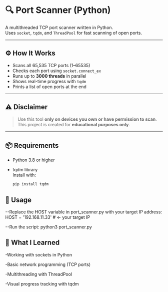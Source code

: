 # 🔍 Port Scanner (Python)

A multithreaded TCP port scanner written in Python.  
Uses `socket`, `tqdm`, and `ThreadPool` for fast scanning of open ports.

---

## ⚙️ How It Works

- Scans all 65,535 TCP ports (1–65535)
- Checks each port using `socket.connect_ex`
- Runs up to **3000 threads** in parallel
- Shows real-time progress with `tqdm`
- Prints a list of open ports at the end

---

## ⚠️ Disclaimer

> Use this tool **only on devices you own or have permission to scan**.  
> This project is created for **educational purposes only**.

---

## 📦 Requirements

- Python 3.8 or higher
- tqdm library  
  Install with:

  ```bash
  pip install tqdm

## 🚀 Usage

--Replace the HOST variable in port_scanner.py with your target IP address:
    HOST = '192.168.11.33'  # <- your target IP

--Run the script:
    python3 port_scanner.py

## 🧠 What I Learned

  -Working with sockets in Python

  -Basic network programming (TCP ports)

  -Multithreading with ThreadPool

  -Visual progress tracking with tqdm
